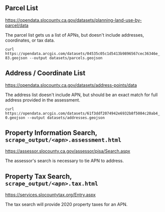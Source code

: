 ## Parcel List

https://opendata.slocounty.ca.gov/datasets/planning-land-use-by-parcel/data

The parcel list gets us a list of APNs, but doesn't include addresses, coordinates, or tax data.

`curl https://opendata.arcgis.com/datasets/04535c05c1d5413b9896567cec36346e_83.geojson --output datasets/parcels.geojson`

## Address / Coordinate List

https://opendata.slocounty.ca.gov/datasets/address-points/data

The address list doesn't include APN, but should be an exact match for full address provided in the assessment.

`curl https://opendata.arcgis.com/datasets/61f3ddf2074942e6932b8f5084c20ab4_0.geojson --output datasets/addresses.geojson`

## Property Information Search, `scrape_output/<apn>.assessment.html`

https://assessor.slocounty.ca.gov/assessor/pisa/Search.aspx

The assessor's search is necessary to tie APN to address.

## Property Tax Search, `scrape_output/<apn>.tax.html`

https://services.slocountytax.org/Entry.aspx

The tax search will provide 2020 property taxes for an APN.
